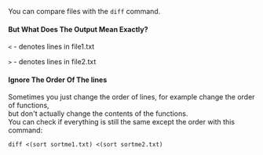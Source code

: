 You can compare files with the `diff` command.

#### But What Does The Output Mean Exactly?

`<` - denotes lines in file1.txt

`>` - denotes lines in file2.txt


#### Ignore The Order Of The lines

Sometimes you just change the order of lines, for example change the order of functions,\
but don't actually change the contents of the functions.\
You can check if everything is still the same except the order with this command:
```
diff <(sort sortme1.txt) <(sort sortme2.txt)
```
